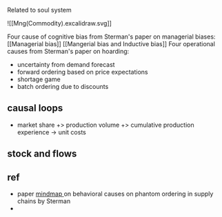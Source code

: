 Related to soul system

![[Mng(Commodity).excalidraw.svg]]

Four cause of cognitive bias from Sterman's paper on managerial biases: [[Managerial bias]]
[[Mangerial bias and Inductive bias]]
Four operational causes from Sterman's paper on hoarding:
- uncertainty from demand forecast
- forward ordering based on price expectations
- shortage game
- batch ordering due to discounts


## causal loops
- market share +> production volume +> cumulative production experience -> unit costs

## stock and flows


## ref
- paper [mindmap ](marginnote3app://note/08929EF5-2DE8-4EC5-9E67-C92D4A3FDE93) on behavioral causes on phantom ordering in supply chains by Sterman
- 